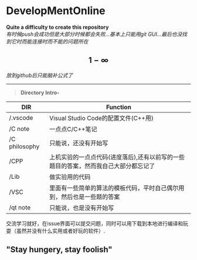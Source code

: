 # DevelopMentOnline
**Quite a difficulty to create this repository**  
*有时候push会成功但是大部分时候都会失败...基本上只能用git GUI...最后也没找到它时而能连接时而不能的问题所在*

## $$1-\infty$$
*放到github后只能脑补公式了*
  
---
>**Directory Intro-**

|DIR|Function|
|---|---|
|/.vscode|Visual Studio Code的配置文件(C++用)|
|/C note|一点点C/C++笔记|
|/C philosophy|只能说，还没有开始写|
|/CPP|上机实验的一点点代码(进度落后),还有以前写的一些题目的答案，然而我自己大部分都忘记了|
|/Lib|做实验用的代码|
|/VSC|里面有一些简单的算法的模板代码，平时自己偶尔用到，然后也是一些题的答案|
|/qt note|只能说，也是没有开始写|

交流学习就好，在issue界面可以提交问题，同时可以用下载到本地进行编译和玩耍（虽然并没有什么实用或者好玩的软件）.

## "Stay hungery, stay foolish"
